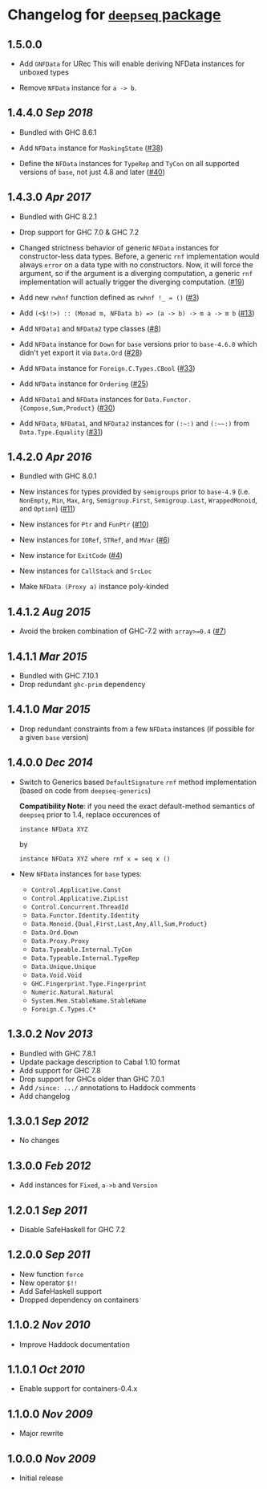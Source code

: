 # Changelog for [`deepseq` package](http://hackage.haskell.org/package/deepseq)

## 1.5.0.0

  * Add `GNFData` for URec
    This will enable deriving NFData instances for unboxed types

  * Remove `NFData` instance for `a -> b`.

## 1.4.4.0 *Sep 2018*

  * Bundled with GHC 8.6.1

  * Add `NFData` instance for `MaskingState`
    ([#38](https://github.com/haskell/deepseq/pull/38))

  * Define the `NFData` instances for `TypeRep` and `TyCon` on all supported
    versions of `base`, not just 4.8 and later
    ([#40](https://github.com/haskell/deepseq/pull/40))

## 1.4.3.0 *Apr 2017*

  * Bundled with GHC 8.2.1

  * Drop support for GHC 7.0 & GHC 7.2

  * Changed strictness behavior of generic `NFData` instances for
    constructor-less data types. Before, a generic `rnf`
    implementation would always `error` on a data type with no
    constructors. Now, it will force the argument, so if the argument
    is a diverging computation, a generic `rnf` implementation will
    actually trigger the diverging computation.
    ([#19](https://github.com/haskell/deepseq/issues/19))

  * Add new `rwhnf` function defined as `rwhnf !_ = ()`
    ([#3](https://github.com/haskell/deepseq/issues/3))

  * Add `(<$!!>) :: (Monad m, NFData b) => (a -> b) -> m a -> m b`
    ([#13](https://github.com/haskell/deepseq/issues/13))

  * Add `NFData1` and `NFData2` type classes
    ([#8](https://github.com/haskell/deepseq/issues/8))

  * Add `NFData` instance for `Down` for `base` versions prior to
    `base-4.6.0` which didn't yet export it via `Data.Ord`
    ([#28](https://github.com/haskell/deepseq/pull/28))

  * Add `NFData` instance for `Foreign.C.Types.CBool`
    ([#33](https://github.com/haskell/deepseq/pull/33))

  * Add `NFData` instance for `Ordering`
    ([#25](https://github.com/haskell/deepseq/pull/25))

  * Add `NFData1` and `NFData` instances for `Data.Functor.{Compose,Sum,Product}`
    ([#30](https://github.com/haskell/deepseq/pull/30))

  * Add `NFData`, `NFData1`, and `NFData2` instances for `(:~:)` and `(:~~:)`
    from `Data.Type.Equality`
    ([#31](https://github.com/haskell/deepseq/issues/31))

## 1.4.2.0  *Apr 2016*

  * Bundled with GHC 8.0.1

  * New instances for types provided by `semigroups` prior to
    `base-4.9` (i.e. `NonEmpty`, `Min`, `Max`, `Arg`,
    `Semigroup.First`, `Semigroup.Last`, `WrappedMonoid`, and
    `Option`) ([#11](https://github.com/haskell/deepseq/issues/11))

  * New instances for `Ptr` and `FunPtr`
    ([#10](https://github.com/haskell/deepseq/pull/10))

  * New instances for `IORef`, `STRef`, and `MVar`
    ([#6](https://github.com/haskell/deepseq/issues/6))

  * New instance for `ExitCode`
    ([#4](https://github.com/haskell/deepseq/issues/4))

  * New instances for `CallStack` and `SrcLoc`

  * Make `NFData (Proxy a)` instance poly-kinded

## 1.4.1.2  *Aug 2015*

  * Avoid the broken combination of GHC-7.2 with `array>=0.4`
    ([#7](https://github.com/haskell/deepseq/pull/7))

## 1.4.1.1  *Mar 2015*

  * Bundled with GHC 7.10.1
  * Drop redundant `ghc-prim` dependency

## 1.4.1.0  *Mar 2015*

  * Drop redundant constraints from a few `NFData` instances (if
    possible for a given `base` version)

## 1.4.0.0  *Dec 2014*

  * Switch to Generics based `DefaultSignature` `rnf` method
    implementation (based on code from `deepseq-generics`)

    **Compatibility Note**: if you need the exact default-method
    semantics of `deepseq` prior to 1.4, replace occurences of

        instance NFData XYZ

    by

        instance NFData XYZ where rnf x = seq x ()

  * New `NFData` instances for `base` types:

     - `Control.Applicative.Const`
     - `Control.Applicative.ZipList`
     - `Control.Concurrent.ThreadId`
     - `Data.Functor.Identity.Identity`
     - `Data.Monoid.{Dual,First,Last,Any,All,Sum,Product}`
     - `Data.Ord.Down`
     - `Data.Proxy.Proxy`
     - `Data.Typeable.Internal.TyCon`
     - `Data.Typeable.Internal.TypeRep`
     - `Data.Unique.Unique`
     - `Data.Void.Void`
     - `GHC.Fingerprint.Type.Fingerprint`
     - `Numeric.Natural.Natural`
     - `System.Mem.StableName.StableName`
     - `Foreign.C.Types.C*`

## 1.3.0.2  *Nov 2013*

  * Bundled with GHC 7.8.1
  * Update package description to Cabal 1.10 format
  * Add support for GHC 7.8
  * Drop support for GHCs older than GHC 7.0.1
  * Add `/since: .../` annotations to Haddock comments
  * Add changelog

## 1.3.0.1  *Sep 2012*

  * No changes

## 1.3.0.0  *Feb 2012*

  * Add instances for `Fixed`, `a->b` and `Version`

## 1.2.0.1  *Sep 2011*

  * Disable SafeHaskell for GHC 7.2

## 1.2.0.0  *Sep 2011*

  * New function `force`
  * New operator `$!!`
  * Add SafeHaskell support
  * Dropped dependency on containers

## 1.1.0.2  *Nov 2010*

  * Improve Haddock documentation

## 1.1.0.1  *Oct 2010*

  * Enable support for containers-0.4.x

## 1.1.0.0  *Nov 2009*

  * Major rewrite

## 1.0.0.0  *Nov 2009*

  * Initial release
